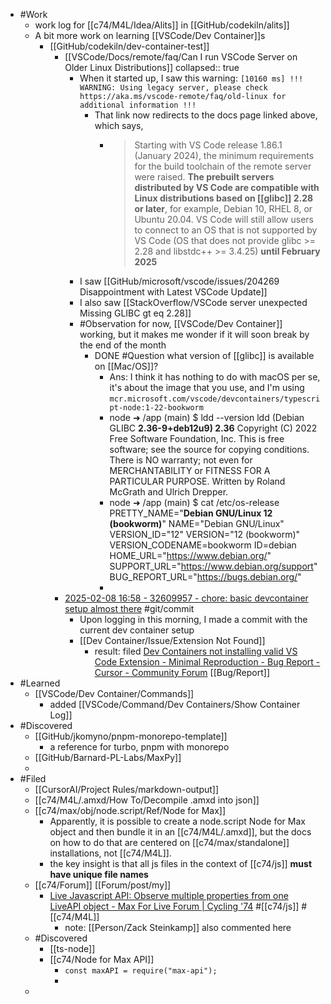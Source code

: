 - #Work
	- work log for [[c74/M4L/Idea/Alits]] in [[GitHub/codekiln/alits]]
	- A bit more work on learning [[VSCode/Dev Container]]s
		- [[GitHub/codekiln/dev-container-test]]
			- [[VSCode/Docs/remote/faq/Can I run VSCode Server on Older Linux Distributions]]
			  collapsed:: true
				- When it started up, I saw this warning: `[10160 ms] !!! WARNING: Using legacy server, please check https://aka.ms/vscode-remote/faq/old-linux for additional information !!!`
					- That link now redirects to the docs page linked above, which says,
						- > Starting with VS Code release 1.86.1 (January 2024), the minimum requirements for the build toolchain of the remote server were raised. **The prebuilt servers distributed by VS Code are compatible with Linux distributions based on [[glibc]] 2.28 or later**, for example, Debian 10, RHEL 8, or Ubuntu 20.04. VS Code will still allow users to connect to an OS that is not supported by VS Code (OS that does not provide glibc >= 2.28 and libstdc++ >= 3.4.25) **until February 2025**
				- I saw [[GitHub/microsoft/vscode/issues/204269 Disappointment with Latest VSCode Update]]
				- I also saw [[StackOverflow/VSCode server unexpected Missing GLIBC gt eq 2.28]]
				- #Observation for now, [[VSCode/Dev Container]] working, but it makes me wonder if it will soon break by the end of the month
					- DONE #Question what version of [[glibc]] is available on [[Mac/OS]]?
						- Ans: I think it has nothing to do with macOS per se, it's about the image that you use, and I'm using `mcr.microsoft.com/vscode/devcontainers/typescript-node:1-22-bookworm`
						- node ➜ /app (main) $ ldd --version
						  ldd (Debian GLIBC **2.36-9+deb12u9) 2.36**
						  Copyright (C) 2022 Free Software Foundation, Inc.
						  This is free software; see the source for copying conditions.  There is NO
						  warranty; not even for MERCHANTABILITY or FITNESS FOR A PARTICULAR PURPOSE.
						  Written by Roland McGrath and Ulrich Drepper.
						- node ➜ /app (main) $ cat /etc/os-release
						  PRETTY_NAME="**Debian GNU/Linux 12 (bookworm)**"
						  NAME="Debian GNU/Linux"
						  VERSION_ID="12"
						  VERSION="12 (bookworm)"
						  VERSION_CODENAME=bookworm
						  ID=debian
						  HOME_URL="https://www.debian.org/"
						  SUPPORT_URL="https://www.debian.org/support"
						  BUG_REPORT_URL="https://bugs.debian.org/"
						-
			- [2025-02-08 16:58 - 32609957 - chore: basic devcontainer setup almost there](https://github.com/codekiln/alits/commit/32609957) #git/commit
				- Upon logging in this morning, I made a commit with the current dev container setup
				- [[Dev Container/Issue/Extension Not Found]]
					- result: filed [Dev Containers not installing valid VS Code Extension - Minimal Reproduction - Bug Report - Cursor - Community Forum](https://forum.cursor.com/t/dev-containers-not-installing-valid-vs-code-extension-minimal-reproduction/49294) [[Bug/Report]]
- #Learned
	- [[VSCode/Dev Container/Commands]]
		- added [[VSCode/Command/Dev Containers/Show Container Log]]
- #Discovered
	- [[GitHub/jkomyno/pnpm-monorepo-template]]
		- a reference for turbo, pnpm with monorepo
	- [[GitHub/Barnard-PL-Labs/MaxPy]]
	-
- #Filed
	- [[CursorAI/Project Rules/markdown-output]]
	- [[c74/M4L/.amxd/How To/Decompile .amxd into json]]
	- [[c74/max/obj/node.script/Ref/Node for Max]]
		- Apparently, it  is possible to create a node.script Node for Max object and then bundle it in an [[c74/M4L/.amxd]], but the docs on how to do that are centered on [[c74/max/standalone]] installations, not [[c74/M4L]].
		- the key insight is that all js files in the context of [[c74/js]] **must have unique file names**
	- [[c74/Forum]] [[Forum/post/my]]
		- [Live Javascript API: Observe multiple properties from one LiveAPI object - Max For Live Forum | Cycling '74](https://cycling74.com/forums/live-javascript-api-observe-multiple-properties-from-one-liveapi-object) #[[c74/js]] #[[c74/M4L]]
			- note: [[Person/Zack Steinkamp]] also commented here
	- #Discovered
		- [[ts-node]]
		- [[c74/Node for Max API]]
			- `const maxAPI = require("max-api");`
			-
	-